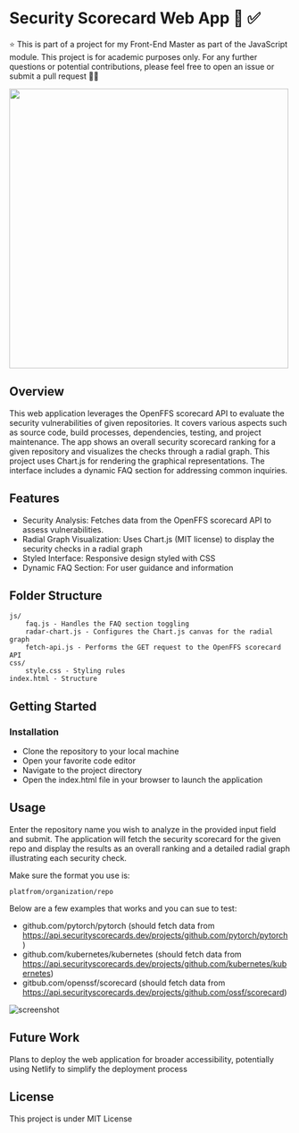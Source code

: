 # Security Scorecard Web App 🧐 ✅

⭐️ This is part of a project for my Front-End Master as part of the JavaScript module. This project is for academic purposes only. For any further questions or potential contributions, please feel free to open an issue or submit a pull request 🙋‍♀️

<img src="https://github.com/anajsana/front-end-miniprojects/assets/43671777/855ffb26-8e19-4589-b93e-c9b8064fd56d" width="500">


## Overview

This web application leverages the OpenFFS scorecard API to evaluate the security vulnerabilities of given repositories. It covers various aspects such as source code, build processes, dependencies, testing, and project maintenance. The app shows an overall security scorecard ranking for a given repository and visualizes the checks through a radial graph. This project uses Chart.js for rendering the graphical representations. The interface includes a dynamic FAQ section for addressing common inquiries.

## Features

- Security Analysis: Fetches data from the OpenFFS scorecard API to assess vulnerabilities.
- Radial Graph Visualization: Uses Chart.js (MIT license) to display the security checks in a radial graph
- Styled Interface: Responsive design styled with CSS
- Dynamic FAQ Section: For user guidance and information

## Folder Structure

```
js/
    faq.js - Handles the FAQ section toggling
    radar-chart.js - Configures the Chart.js canvas for the radial graph
    fetch-api.js - Performs the GET request to the OpenFFS scorecard API
css/
    style.css - Styling rules
index.html - Structure
```

## Getting Started

### Installation

- Clone the repository to your local machine
- Open your favorite code editor
- Navigate to the project directory
- Open the index.html file in your browser to launch the application

## Usage

Enter the repository name you wish to analyze in the provided input field and submit. The application will fetch the security scorecard for the given repo and display the results as an overall ranking and a detailed radial graph illustrating each security check.

Make sure the format you use is:

```
platfrom/organization/repo
```

Below are a few examples that works and you can sue to test:

- github.com/pytorch/pytorch (should fetch data from https://api.securityscorecards.dev/projects/github.com/pytorch/pytorch)
- github.com/kubernetes/kubernetes (should fetch data from https://api.securityscorecards.dev/projects/github.com/kubernetes/kubernetes)
- gitbub.com/openssf/scorecard (should fetch data from https://api.securityscorecards.dev/projects/github.com/ossf/scorecard)

![screenshot](./Assets/json-data-preview.png)

## Future Work

Plans to deploy the web application for broader accessibility, potentially using Netlify to simplify the deployment process

## License

This project is under MIT License
